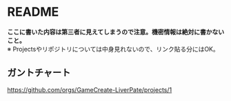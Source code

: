 # README

**ここに書いた内容は第三者に見えてしまうので注意。機密情報は絶対に書かないこと。**  
※ Projectsやリポジトリについては中身見れないので、リンク貼る分にはOK。

## ガントチャート
https://github.com/orgs/GameCreate-LiverPate/projects/1
